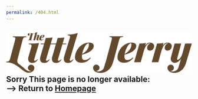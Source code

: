 ```yaml
---
permalink: /404.html
---
```


  <body>
    <section id="main-container" class="main-container">
      <h1 class="heading-primary">
        <img
          src="img/TheLittleJerryLogo_brown.svg"
          class="heading-primary--main"
          alt="The Little Jerry"
        />
        <!-- <span class="heading-primary--sub">Summer 2019</span> -->
        <span class="heading-primary--sub">Sorry This page is no longer available:</span>
          <span class="heading-primary--sub heading-primary--sub2"
          ><br>--> Return to
          <a
            href="../"
            class="primary-color"
            target="_self"
            >Homepage</a
          >
          </span
        >
      </h1>
    </section>
    <section id="social" class="social">
      <div class="flex-center">
        <a href="https://soundcloud.com/smalljerry" target="_blank">
          <i class="fab fa-soundcloud icon-3d"></i>
        </a>
        <a href="https://www.instagram.com/littlejerryto/" target="_blank">
          <i class="fab fa-instagram icon-3d"></i>
        </a>
      </div>
    </section>

  </body>
